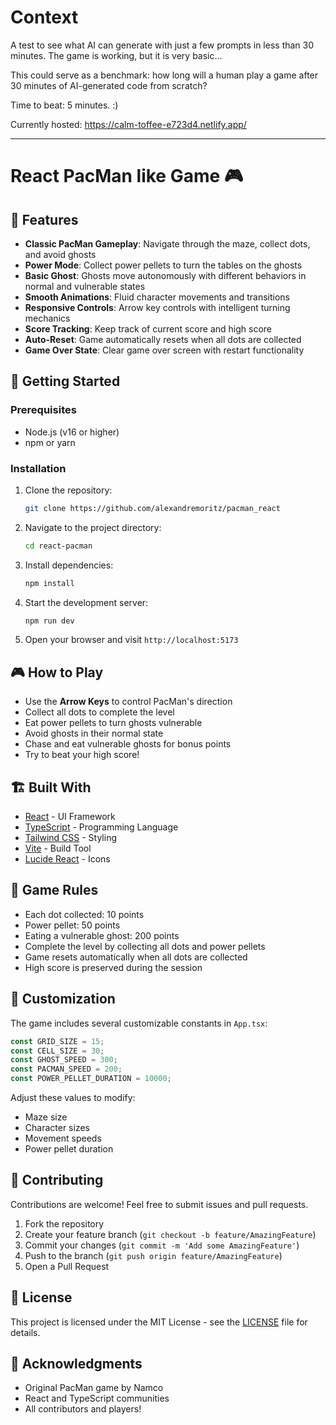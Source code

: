# Context

A test to see what AI can generate with just a few prompts in less than 30 minutes. The game is working, but it is very basic…

This could serve as a benchmark: how long will a human play a game after 30 minutes of AI-generated code from scratch?

Time to beat: 5 minutes. :)


Currently hosted: https://calm-toffee-e723d4.netlify.app/

--- 

# React PacMan like Game 🎮

## 🎯 Features

- **Classic PacMan Gameplay**: Navigate through the maze, collect dots, and avoid ghosts
- **Power Mode**: Collect power pellets to turn the tables on the ghosts
- **Basic Ghost**: Ghosts move autonomously with different behaviors in normal and vulnerable states
- **Smooth Animations**: Fluid character movements and transitions
- **Responsive Controls**: Arrow key controls with intelligent turning mechanics
- **Score Tracking**: Keep track of current score and high score
- **Auto-Reset**: Game automatically resets when all dots are collected
- **Game Over State**: Clear game over screen with restart functionality

## 🚀 Getting Started

### Prerequisites

- Node.js (v16 or higher)
- npm or yarn

### Installation

1. Clone the repository:
   ```bash
   git clone https://github.com/alexandremoritz/pacman_react

2. Navigate to the project directory:
   ```bash
   cd react-pacman
   ```

3. Install dependencies:
   ```bash
   npm install
   ```

4. Start the development server:
   ```bash
   npm run dev
   ```

5. Open your browser and visit `http://localhost:5173`

## 🎮 How to Play

- Use the **Arrow Keys** to control PacMan's direction
- Collect all dots to complete the level
- Eat power pellets to turn ghosts vulnerable
- Avoid ghosts in their normal state
- Chase and eat vulnerable ghosts for bonus points
- Try to beat your high score!

## 🏗️ Built With

- [React](https://reactjs.org/) - UI Framework
- [TypeScript](https://www.typescriptlang.org/) - Programming Language
- [Tailwind CSS](https://tailwindcss.com/) - Styling
- [Vite](https://vitejs.dev/) - Build Tool
- [Lucide React](https://lucide.dev/) - Icons

## 📝 Game Rules

- Each dot collected: 10 points
- Power pellet: 50 points
- Eating a vulnerable ghost: 200 points
- Complete the level by collecting all dots and power pellets
- Game resets automatically when all dots are collected
- High score is preserved during the session

## 🎨 Customization

The game includes several customizable constants in `App.tsx`:

```typescript
const GRID_SIZE = 15;
const CELL_SIZE = 30;
const GHOST_SPEED = 300;
const PACMAN_SPEED = 200;
const POWER_PELLET_DURATION = 10000;
```

Adjust these values to modify:
- Maze size
- Character sizes
- Movement speeds
- Power pellet duration

## 🤝 Contributing

Contributions are welcome! Feel free to submit issues and pull requests.

1. Fork the repository
2. Create your feature branch (`git checkout -b feature/AmazingFeature`)
3. Commit your changes (`git commit -m 'Add some AmazingFeature'`)
4. Push to the branch (`git push origin feature/AmazingFeature`)
5. Open a Pull Request

## 📜 License

This project is licensed under the MIT License - see the [LICENSE](LICENSE) file for details.

## 🙏 Acknowledgments

- Original PacMan game by Namco
- React and TypeScript communities
- All contributors and players!

